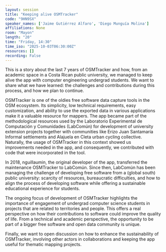 ```yaml
---
layout: session
title: "Keeping alive OSMTracker"
code: "9HN9SX"
speaker_names: ['Jaime Gutiérrez Alfaro', 'Diego Munguía Molina']
affiliations: None
room: "Mayon"
length: "20"
time: "Friday, 14:30"
time_iso: "2025-10-03T06:30:00Z"
resources: []
recording: False
---
```


This is a story about the last 7 years of OSMTracker and how, from an academic space in a Costa Rican public university, we managed to keep alive the app with computer engineering undergrad students.  We want to share what we have learned: the challenges and contributions during this process, and how we plan to continue. 

OSMTracker is one of the oldies free software data capture tools in the OSM ecosystem.  Its simplicity, low technical requirements, easy customization, and ability to use the exported data in various applications make it a valuable resource for mappers. The app became part of the methodological resources used by the Laboratorio Experimental de Computación y Comunidades (LabComún) for development of university extension projects together with communities like Erizo Juan Santamaría Informal settlements and Alajuela en Cleta urban cycling collective. Naturally, the usage of OSMTracker in this context showed us improvements needed in the app, and consequently, we contributed with code that were incorporated in the tool. 

In 2018, nguillaumin, the original developer of the app, transferred the maintenance OSMTracker to LabComún. Since then, LabComún has been managing the challenge of developing free software from a (global south) public university: scarcity of resources, bureaucratic difficulties, and how to align the process of developing software while offering a sustainable educational experience for students.

The ongoing focus of development of OSMTracker highlights the importance of engagement of undergrad computer science students in projects that are related to territories and people. This offers a real perspective on how their contributions to software could improve the quality of life. From a technical and academic perspective, the opportunity to be part of a bigger free software and open data community is unique.

Finally, we want to open discussion on how to enhance the sustainability of OSMTracker, involving other actors in collaborations and keeping the app useful for thematic mapping projects.

